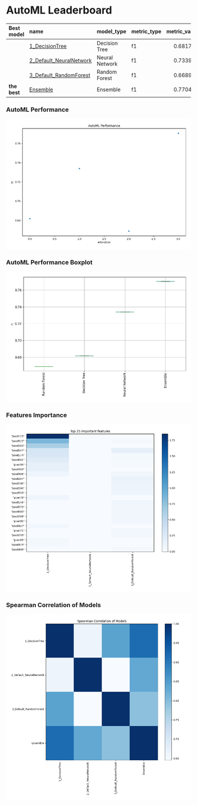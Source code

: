 # AutoML Leaderboard

| Best model   | name                                                         | model_type     | metric_type   |   metric_value |   train_time |
|:-------------|:-------------------------------------------------------------|:---------------|:--------------|---------------:|-------------:|
|              | [1_DecisionTree](1_DecisionTree/README.md)                   | Decision Tree  | f1            |       0.681714 |        36.94 |
|              | [2_Default_NeuralNetwork](2_Default_NeuralNetwork/README.md) | Neural Network | f1            |       0.733905 |       140.17 |
|              | [3_Default_RandomForest](3_Default_RandomForest/README.md)   | Random Forest  | f1            |       0.668952 |       108.8  |
| **the best** | [Ensemble](Ensemble/README.md)                               | Ensemble       | f1            |       0.770476 |         0.59 |

### AutoML Performance
![AutoML Performance](ldb_performance.png)

### AutoML Performance Boxplot
![AutoML Performance Boxplot](ldb_performance_boxplot.png)

### Features Importance
![features importance across models](features_heatmap.png)



### Spearman Correlation of Models
![models spearman correlation](correlation_heatmap.png)

